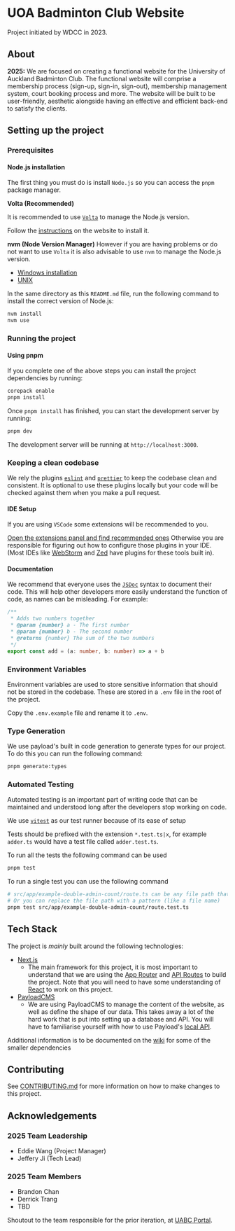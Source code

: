# UOA Badminton Club Website
Project initiated by WDCC in 2023.

## About

**2025:** We are focused on creating a functional website for the University of Auckland Badminton Club. The functional website will comprise a membership process (sign-up, sign-in, sign-out), membership management system, court booking process and more. The website will be built to be user-friendly, aesthetic alongside having an effective and efficient back-end to satisfy the clients.

## Setting up the project

### Prerequisites

#### Node.js installation

The first thing you must do is install `Node.js` so you can access the `pnpm` package manager.

**Volta (Recommended)**

It is recommended to use [`Volta`](https://volta.sh/) to manage the Node.js version.

Follow the [instructions](https://docs.volta.sh/guide/getting-started) on the website to install it.

**nvm (Node Version Manager)**
However if you are having problems or do not want to use `Volta` it is also advisable to use `nvm` to manage the Node.js
version.

- [Windows installation](https://github.com/coreybutler/nvm-windows/releases)
- [UNIX](https://github.com/nvm-sh/nvm?tab=readme-ov-file#installing-and-updating)

In the same directory as this `README.md` file, run the following command to install the correct version of Node.js:

```bash
nvm install
nvm use
```

### Running the project

#### Using pnpm

If you complete one of the above steps you can install the project dependencies by running:

```bash
corepack enable
pnpm install
```

Once `pnpm install` has finished, you can start the development server by running:

```bash
pnpm dev
```

The development server will be running at `http://localhost:3000`.

### Keeping a clean codebase

We rely the plugins [`eslint`](https://eslint.org/docs/latest/) and [`prettier`](https://prettier.io/docs/) to keep
the codebase clean and consistent. It is optional to use these plugins locally but your code will be checked against
them when you make a pull request.

#### IDE Setup

If you are using `VSCode` some extensions will be recommended to you.

[Open the extensions panel and find recommended ones](https://code.visualstudio.com/docs/configure/extensions/extension-marketplace)
Otherwise you are responsible for figuring out how to configure those plugins in your IDE. (Most IDEs
like [WebStorm](https://www.jetbrains.com/webstorm/) and [Zed](https://zed.dev/) have plugins for these tools built in).

#### Documentation

We recommend that everyone uses the [`JSDoc`](https://jsdoc.app/) syntax to document their code. This will help other
developers more easily understand the function of code, as names can be misleading. For example:

```ts
/**
 * Adds two numbers together
 * @param {number} a - The first number
 * @param {number} b - The second number
 * @returns {number} The sum of the two numbers
 */
export const add = (a: number, b: number) => a + b
```

### Environment Variables

Environment variables are used to store sensitive information that should not be stored in the codebase. These are stored in a `.env` file in the root of the project.

Copy the `.env.example` file and rename it to `.env`.

### Type Generation

We use payload's built in code generation to generate types for our project. To do this you can run the following command:

```bash
pnpm generate:types
```

### Automated Testing

Automated testing is an important part of writing code that can be maintained and understood long after the developers
stop working on code.

We use [`vitest`](https://vitest.dev/guide/why.html) as our test runner because of its ease of setup

Tests should be prefixed with the extension `*.test.ts|x`, for example `adder.ts` would have a test file called
`adder.test.ts`.

To run all the tests the following command can be used

```bash
pnpm test
```

To run a single test you can use the following command

```bash
# src/app/example-double-admin-count/route.ts can be any file path that points to a test.
# Or you can replace the file path with a pattern (like a file name)
pnpm test src/app/example-double-admin-count/route.test.ts
```

## Tech Stack

The project is _mainly_ built around the following technologies:

- [Next.js](https://nextjs.org/)
    - The main framework for this project, it is most important to understand that we are using
      the [App Router](https://nextjs.org/docs/app)
      and [API Routes](https://nextjs.org/docs/app/building-your-application/routing/route-handlers) to build the
      project. Note that you will need to have some understanding of [React](https://react.dev/learn) to work on this
      project.
- [PayloadCMS](https://payloadcms.com/)
    - We are using PayloadCMS to manage the content of the website, as well as define the shape of our data. This takes
      away a lot of the hard work that is put into setting up a database and API. You will have to familiarise yourself
      with how to use Payload's [local API](https://payloadcms.com/docs/local-api/overview).

Additional information is to be documented on the [wiki](https://github.com/UoaWDCC/uabc-web/wiki) for some of the
smaller dependencies

## Contributing

See [CONTRIBUTING.md](CONTRIBUTING.md) for more information on how to make changes to this project.

## Acknowledgements

### 2025 Team Leadership
- Eddie Wang (Project Manager)
- Jeffery Ji (Tech Lead)

### 2025 Team Members
- Brandon Chan
- Derrick Trang
- TBD

Shoutout to the team responsible for the prior iteration, at [UABC Portal](https://github.com/UoaWDCC/uabc-portal).
